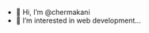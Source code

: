 - 👋 Hi, I’m @chermakani
- 👀 I’m interested in web development...


<!---
chermakani/chermakani is a ✨ special ✨ repository because its `README.md` (this file) appears on your GitHub profile.
You can click the Preview link to take a look at your changes.
--->
